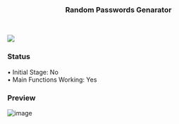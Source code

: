 <h3 align="center">Random Passwords Genarator</h3>

<br />
<p align="left">
  <a href="https://github.com/MithunWijayasiri/2x4_Calculator">
    <img src="https://skillicons.dev/icons?i=python,vscode" />
  </a>
</p>

<h3 align="left">Status</h3>
• Initial Stage: No <br />
• Main Functions Working: Yes <br />

<h3 align="left">Preview</h3>

![image](https://user-images.githubusercontent.com/104470671/194772015-82197f01-6792-4aeb-bc69-9e9f92d42fbc.png)

